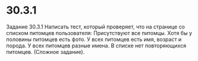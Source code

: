 # 30.3.1
Задание 30.3.1 Написать тест, который проверяет, что на странице со списком питомцев пользователя:  Присутствуют все питомцы. Хотя бы у половины питомцев есть фото. У всех питомцев есть имя, возраст и порода. У всех питомцев разные имена. В списке нет повторяющихся питомцев. (Сложное задание). 
